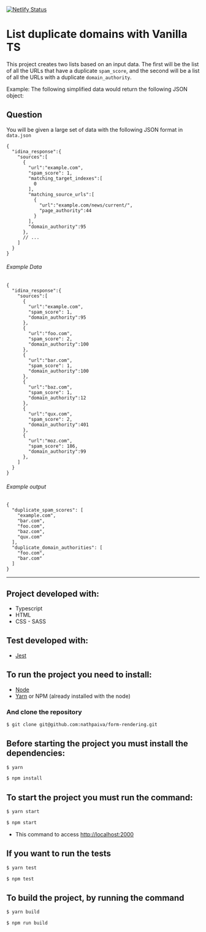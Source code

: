 [![Netlify Status](https://api.netlify.com/api/v1/badges/a0afad9e-beb6-4827-89d4-84c516f49b1d/deploy-status)](https://app.netlify.com/sites/jade-strudel-232b27/deploys)

# List duplicate domains with Vanilla TS

This project creates two lists based on an input data. The first will be the list of all the URLs that have a duplicate `spam_score`, and the second will be a list of all the URLs with a duplicate `domain_authority`.

Example: The following simplified data would return the following JSON object:

## Question

You will be given a large set of data with the following JSON format in `data.json`

```
{
  "idina_response":{
    "sources":[
      {
        "url":"example.com",
        "spam_score": 1,
        "matching_target_indexes":[
          0
        ],
        "matching_source_urls":[
          {
            "url":"example.com/news/current/",
            "page_authority":44
          }
        ],
        "domain_authority":95
      },
      // ...
    ]
  }
}
```

###### Example Data

```
{
  "idina_response":{
    "sources":[
      {
        "url":"example.com",
        "spam_score": 1,
        "domain_authority":95
      },
      {
        "url":"foo.com",
        "spam_score": 2,
        "domain_authority":100
      },
      {
        "url":"bar.com",
        "spam_score": 1,
        "domain_authority":100
      },
      {
        "url":"baz.com",
        "spam_score": 1,
        "domain_authority":12
      },
      {
        "url":"qux.com",
        "spam_score": 2,
        "domain_authority":401
      },
      {
        "url":"moz.com",
        "spam_score": 186,
        "domain_authority":99
      },
    ]
  }
}
```

###### Example output

```
{
  "duplicate_spam_scores": [
    "example.com",
    "bar.com",
    "foo.com",
    "baz.com",
    "qux.com"
  ],
  "duplicate_domain_authorities": [
    "foo.com",
    "bar.com"
  ]
}
```

---

## Project developed with:

- Typescript
- HTML
- CSS - SASS

## Test developed with:

- [Jest](https://jestjs.io/)

## To run the project you need to install:

- [Node](https://nodejs.org/en/download/)
- [Yarn](https://yarnpkg.com/lang/en/docs/install/) or NPM (already installed with the node)

### And clone the repository

```sh
$ git clone git@github.com:nathpaiva/form-rendering.git
```

## Before starting the project you must install the dependencies:

```sh
$ yarn
```

```sh
$ npm install
```

## To start the project you must run the command:

```sh
$ yarn start
```

```sh
$ npm start
```

- This command to access [http://localhost:2000](http://localhost:2000)

## If you want to run the tests

```sh
$ yarn test
```

```sh
$ npm test
```

## To build the project, by running the command

```sh
$ yarn build
```

```sh
$ npm run build
```
